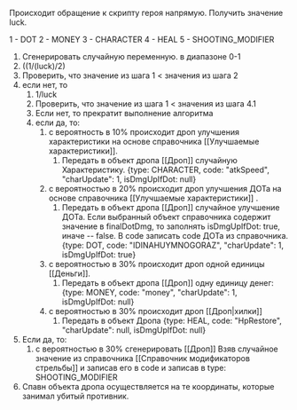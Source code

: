 Происходит обращение к скрипту героя напрямую. Получить значение luck.

1 - DOT 
2 - MONEY
3 - CHARACTER
4 - HEAL
5 - SHOOTING_MODIFIER

1. Сгенерировать случайную переменную. в диапазоне 0-1
2. ((1/(luck)/2)
3. Проверить, что значение из шага 1 < значения из шага 2
4. если нет, то 
	1. 1/luck
	2. Проверить, что значение из шага 1 < значения из шага 4.1
	3. Если нет, то прекратит выполнение алгоритма
	4. если да, то:
		1. с вероятность в 10% происходит дроп улучшения характеристики на основе справочника [[Улучшаемые характеристики]]. 
			1. Передать в объект дропа [[Дроп]] случайную Характеристику. {type: CHARACTER, code: "atkSpeed", "charUpdate": 1, isDmgUpIfDot: null}
		2. с вероятностью в 20% происходит дроп улучшения ДОТа на основе справочника [[Улучшаемые характеристики]] . 
			1. Передать в объект дропа [[Дроп]] случайное улучшение ДОТа. Если выбранный объект справочника содержит значение в finalDotDmg, то заполнять isDmgUpIfDot: true, иначе -- false. В code записать code ДОТа из справочника. {type: DOT, code: "IDINAHUYMNOGORAZ", "charUpdate": 1, isDmgUpIfDot: true}
		3. с вероятностью в 30% происходит дроп  одной единицы [[Деньги]]. 
			1. Передать в объект дропа [[Дроп]] одну единицу денег: {type: MONEY, code: "money", "charUpdate": 1, isDmgUpIfDot: null}
		4. с вероятностью в 30% происходит дроп [[Дроп|хилки]] 
			1. Передать в объект Дропа {type: HEAL, code: "HpRestore", "charUpdate": null, isDmgUpIfDot: null}
5. Если да, то:
	1. с вероятностью в 30% сгенерировать [[Дроп]] Взяв случайное значение из справочника [[Справочник модификаторов стрельбы]]  и записав его в code и записав в type: SHOOTING_MODIFIER
6. Спавн объекта дропа осуществляется на те координаты, которые занимал убитый противник.
